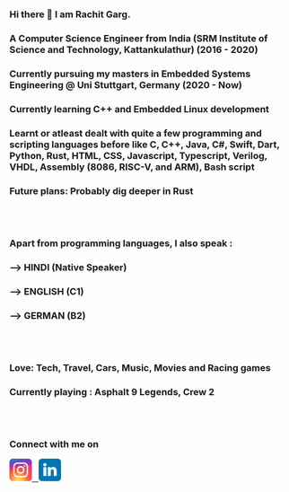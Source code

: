 ### Hi there 👋 I am Rachit Garg.
### A Computer Science Engineer from India (SRM Institute of Science and Technology, Kattankulathur) (2016 - 2020)
### Currently pursuing my masters in Embedded Systems Engineering @ Uni Stuttgart, Germany (2020 - Now)
### Currently learning C++ and Embedded Linux development
### Learnt or atleast dealt with quite a few programming and scripting languages before like C, C++, Java, C#, Swift, Dart, Python, Rust, HTML, CSS, Javascript, Typescript, Verilog, VHDL, Assembly (8086, RISC-V, and ARM), Bash script
### Future plans: Probably dig deeper in Rust
<br><br>
### Apart from programming languages, I also speak : <br>
### --> HINDI (Native Speaker) <br>
### --> ENGLISH (C1) <br>
### --> GERMAN (B2) 
<br><br>
### Love: Tech, Travel, Cars, Music, Movies and Racing games
### Currently playing : Asphalt 9 Legends, Crew 2
<br><br>
### Connect with me on

<a href=https://www.instagram.com/rg_wandering/> <img src="./images/instagram.svg" width="40" height="40" alt="Instagram"> &nbsp; <a href=https://www.linkedin.com/in/rachit-garg-a4741712b/> <img src="./images/linkedin.svg" width="40" height="40" alt="Linkedin">


<!--
**rstar900/rstar900** is a ✨ _special_ ✨ repository because its `README.md` (this file) appears on your GitHub profile.

Here are some ideas to get you started:

- 🔭 I’m currently working on ...
- 🌱 I’m currently learning ...
- 👯 I’m looking to collaborate on ...
- 🤔 I’m looking for help with ...
- 💬 Ask me about ...
- 📫 How to reach me: ...
- 😄 Pronouns: ...
- ⚡ Fun fact: ...
-->
